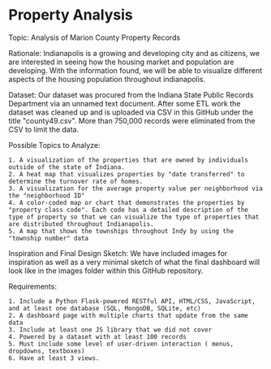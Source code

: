 # Property Analysis 

Topic: Analysis of Marion County Property Records 

Rationale: Indianapolis is a growing and developing city and as citizens, we are interested in seeing how the housing market and population are developing. With the information found, we will be able to visualize different aspects of the housing population throughout indianapolis. 

Dataset: Our dataset was procured from the Indiana State Public Records Department via an unnamed text document. After some ETL work the dataset was cleaned up and is uploaded via CSV in this GitHub under the title "county49.csv". More than 750,000 records were eliminated from the CSV to limit the data. 

Possible Topics to Analyze: 

    1. A visualization of the properties that are owned by individuals outside of the state of Indiana.
    2. A heat map that visualizes properties by "date transferred" to determine the turnover rate of homes. 
    3. A visualization for the average property value per neighborhood via the "neighborhood ID"
    4. A color-coded map or chart that demonstrates the properties by "property class code". Each code has a detailed description of the type of property so that we can visualize the type of properties that are distributed throughout Indianapolis. 
    5. A map that shows the townships throughout Indy by using the "township number" data

Inspiration and Final Design Sketch: We have included images for inspiration as well as a very minimal sketch of what the final dashboard will look like in the images folder within this GitHub repository. 

Requirements: 
    
    1. Include a Python Flask-powered RESTful API, HTML/CSS, JavaScript, and at least one database (SQL, MongoDB, SQLite, etc)
    2. A dashboard page with multiple charts that update from the same data 
    3. Include at least one JS library that we did not cover 
    4. Powered by a dataset with at least 100 records 
    5. Must include some level of user-driven interaction ( menus, dropdowns, textboxes)
    6. Have at least 3 views. 
